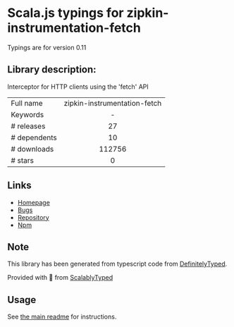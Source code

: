 
# Scala.js typings for zipkin-instrumentation-fetch

Typings are for version 0.11

## Library description:
Interceptor for HTTP clients using the 'fetch' API

|                    |                 |
| ------------------ | :-------------: |
| Full name          | zipkin-instrumentation-fetch |
| Keywords           | - |
| # releases         | 27 |
| # dependents       | 10 |
| # downloads        | 112756 |
| # stars            | 0 |

## Links
- [Homepage](https://github.com/openzipkin/zipkin-js#readme)
- [Bugs](https://github.com/openzipkin/zipkin-js/issues)
- [Repository](https://github.com/openzipkin/zipkin-js)
- [Npm](https://www.npmjs.com/package/zipkin-instrumentation-fetch)
    


## Note
This library has been generated from typescript code from [DefinitelyTyped](https://definitelytyped.org).

Provided with :purple_heart: from [ScalablyTyped](https://github.com/oyvindberg/ScalablyTyped)

## Usage
See [the main readme](../../readme.md) for instructions.


